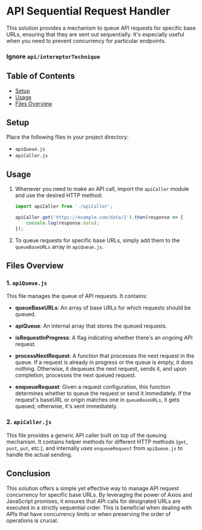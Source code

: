 # API Sequential Request Handler

This solution provides a mechanism to queue API requests for specific base URLs, ensuring that they are sent out sequentially. It's especially useful when you need to prevent concurrency for particular endpoints.

### Ignore `api/intereptorTechnique`

## Table of Contents

- [Setup](#setup)
- [Usage](#usage)
- [Files Overview](#files-overview)

## Setup

Place the following files in your project directory:
   - `apiQueue.js`
   - `apiCaller.js`

## Usage

1. Whenever you need to make an API call, import the `apiCaller` module and use the desired HTTP method:

   ```javascript
   import apiCaller from './apiCaller';

   apiCaller.get('https://example.com/data/1').then(response => {
       console.log(response.data);
   });
   ```

2. To queue requests for specific base URLs, simply add them to the `queueBaseURLs` array in `apiQueue.js`.

## Files Overview

### 1. `apiQueue.js`

This file manages the queue of API requests. It contains:

- **queueBaseURLs**: An array of base URLs for which requests should be queued.
  
- **apiQueue**: An internal array that stores the queued requests.
  
- **isRequestInProgress**: A flag indicating whether there's an ongoing API request.
  
- **processNextRequest**: A function that processes the next request in the queue. If a request is already in progress or the queue is empty, it does nothing. Otherwise, it dequeues the next request, sends it, and upon completion, processes the next queued request.
  
- **enqueueRequest**: Given a request configuration, this function determines whether to queue the request or send it immediately. If the request's baseURL or origin matches one in `queueBaseURLs`, it gets queued; otherwise, it's sent immediately.

### 2. `apiCaller.js`

This file provides a generic API caller built on top of the queuing mechanism. It contains helper methods for different HTTP methods (`get`, `post`, `put`, etc.), and internally uses `enqueueRequest` from `apiQueue.js` to handle the actual sending.

## Conclusion

This solution offers a simple yet effective way to manage API request concurrency for specific base URLs. By leveraging the power of Axios and JavaScript promises, it ensures that API calls for designated URLs are executed in a strictly sequential order. This is beneficial when dealing with APIs that have concurrency limits or when preserving the order of operations is crucial.